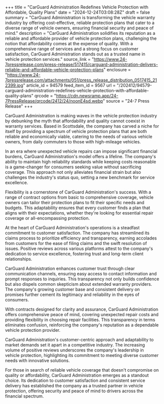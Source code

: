+++
title = "CarGuard Administration Redefines Vehicle Protection with Affordable, Quality Plans"
date = "2024-12-24T03:08:28Z"
draft = false
summary = "CarGuard Administration is transforming the vehicle warranty industry by offering cost-effective, reliable protection plans that cater to a diverse range of vehicle owners, ensuring financial security and peace of mind."
description = "CarGuard Administration solidifies its reputation as a reliable and affordable provider of vehicle protection plans, challenging the notion that affordability comes at the expense of quality. With a comprehensive range of services and a strong focus on customer satisfaction, CarGuard Administration stands out as a trusted name in vehicle protection services."
source_link = "https://www.24-7pressrelease.com/press-release/517415/carguard-administration-delivers-reliable-and-affordable-vehicle-protection-plans"
enclosure = "https://www.24-7pressrelease.com/attachments/051/press_release_distribution_0517415_212399.jpg"
article_id = 94579
feed_item_id = 9567
url = "/202412/94579-carguard-administration-redefines-vehicle-protection-with-affordable-quality-plans"
qrcode = "https://cdn.newsramp.app/24-7PressRelease/qrcode/2412/24/noonE4sd.webp"
source = "24-7 Press Release"
+++

<p>CarGuard Administration is making waves in the vehicle protection industry by debunking the myth that affordability and quality cannot coexist in warranty services. Based in Scottsdale, the company has carved a niche for itself by providing a spectrum of vehicle protection plans that are both reliable and economically viable, catering to the needs of various vehicle owners, from daily commuters to those with high-mileage vehicles.</p><p>In an era where unexpected vehicle repairs can impose significant financial burdens, CarGuard Administration's model offers a lifeline. The company's ability to maintain high reliability standards while keeping costs reasonable is a game-changer for consumers seeking value without sacrificing coverage. This approach not only alleviates financial strain but also challenges the industry's status quo, setting a new benchmark for service excellence.</p><p>Flexibility is a cornerstone of CarGuard Administration's success. With a range of contract options from basic to comprehensive coverage, vehicle owners can tailor their protection plans to fit their specific needs and budgets. This adaptability ensures that every customer finds a plan that aligns with their expectations, whether they're looking for essential repair coverage or all-encompassing protection.</p><p>At the heart of CarGuard Administration's operations is a steadfast commitment to customer satisfaction. The company has streamlined its claims process to prioritize efficiency and transparency, earning accolades from customers for the ease of filing claims and the swift resolution of issues. Positive reviews across various platforms attest to the company's dedication to service excellence, fostering trust and long-term client relationships.</p><p>CarGuard Administration enhances customer trust through clear communication channels, ensuring easy access to contact information and prompt responses to inquiries. This transparency not only builds confidence but also dispels common skepticism about extended warranty providers. The company's growing customer base and consistent delivery on promises further cement its legitimacy and reliability in the eyes of consumers.</p><p>With contracts designed for clarity and assurance, CarGuard Administration offers comprehensive peace of mind, covering unexpected repair costs and providing flexibility in choosing repair facilities. This transparency in terms eliminates confusion, reinforcing the company's reputation as a dependable vehicle protection provider.</p><p>CarGuard Administration's customer-centric approach and adaptability to market demands set it apart in a competitive industry. The increasing volume of positive reviews underscores the company's leadership in vehicle protection, highlighting its commitment to meeting diverse customer needs with innovative solutions.</p><p>For those in search of reliable vehicle coverage that doesn't compromise on quality or affordability, CarGuard Administration emerges as a standout choice. Its dedication to customer satisfaction and consistent service delivery has established the company as a trusted partner in vehicle protection, offering security and peace of mind to drivers across the financial spectrum.</p>